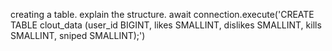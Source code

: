 creating a table. explain the structure. await connection.execute('CREATE TABLE clout_data (user_id BIGINT, likes SMALLINT, dislikes SMALLINT, kills SMALLINT, sniped SMALLINT);')
